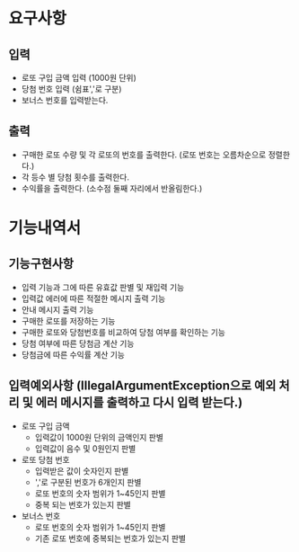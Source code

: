 # 요구사항

## 입력
- 로또 구입 금액 입력 (1000원 단위)
- 당첨 번호 입력 (쉼표','로 구분)
- 보너스 번호를 입력받는다.

## 출력
- 구매한 로또 수량 및 각 로또의 번호를 출력한다. (로또 번호는 오름차순으로 정렬한다.)
- 각 등수 별 당첨 횟수를 출력한다.
- 수익률을 출력한다. (소수점 둘째 자리에서 반올림한다.)

# 기능내역서

## 기능구현사항
- 입력 기능과 그에 따른 유효값 판별 및 재입력 기능
- 입력값 에러에 따른 적절한 메시지 출력 기능
- 안내 메시지 출력 기능
- 구매한 로또를 저장하는 기능
- 구매한 로또와 당첨번호를 비교하여 당첨 여부를 확인하는 기능
- 당첨 여부에 따른 당첨금 계산 기능
- 당첨금에 따른 수익률 계산 기능

## 입력예외사항 (IllegalArgumentException으로 예외 처리 및 에러 메시지를 출력하고 다시 입력 받는다.)
- 로또 구입 금액
  - 입력값이 1000원 단위의 금액인지 판별
  - 입력값이 음수 및 0원인지 판별
- 로또 당첨 번호
  - 입력받은 값이 숫자인지 판별
  - ','로 구분된 번호가 6개인지 판별
  - 로또 번호의 숫자 범위가 1~45인지 판별
  - 중복 되는 번호가 있는지 판별
- 보너스 번호
  - 로또 번호의 숫자 범위가 1~45인지 판별
  - 기존 로또 번호에 중복되는 번호가 있는지 판별

